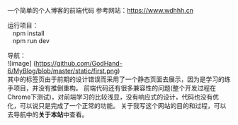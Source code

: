 一个简单的个人博客的前端代码
参考网站：https://www.wdhhh.cn

运行项目：
<br>
&nbsp;&nbsp; npm install
<br>
&nbsp;&nbsp; npm run dev

导航：
<br>
![image] (https://github.com/GodHand-6/MyBlog/blob/master/static/first.png)
<br>
其中的标签页由于前期的设计错误而采用了一个静态页面去展示，因为是学习的练手项目，并没有推倒重构。
前端代码还有很多兼容性的问题(整个开发过程在Chrome下测试)，对前端学习的比较浅显，没有响应式的设计，代码也没有优化，可以说只是完成了一个正常的功能。
关于我写这个网站的目的和过程，可以去导航中的<strong>关于本站</strong>中查看。
